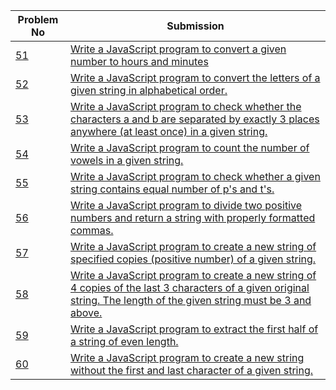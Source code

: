 | Problem No                                                            | Submission                                                     |
| --------------------------------------------------------------------- | -------------------------------------------------------------- |
| [51](https://github.com/abdullah-al-feroz/JavaScript--Problem--Solve/tree/main/Basic%20150%20Problems/51-60) | [Write a JavaScript program to convert a given number to hours and minutes](https://github.com/abdullah-al-feroz/JavaScript--Problem--Solve/tree/main/Basic%20150%20Problems/51-60)               |
| [52](https://github.com/abdullah-al-feroz/JavaScript--Problem--Solve/tree/main/Basic%20150%20Problems/51-60) | [Write a JavaScript program to convert the letters of a given string in alphabetical order.](https://github.com/abdullah-al-feroz/JavaScript--Problem--Solve/tree/main/Basic%20150%20Problems/51-60)       |
| [53](https://github.com/abdullah-al-feroz/JavaScript--Problem--Solve/tree/main/Basic%20150%20Problems/51-60) |[Write a JavaScript program to check whether the characters a and b are separated by exactly 3 places anywhere (at least once) in a given string.](https://github.com/abdullah-al-feroz/JavaScript--Problem--Solve/tree/main/Basic%20150%20Problems/51-60) |
| [54](https://github.com/abdullah-al-feroz/JavaScript--Problem--Solve/tree/main/Basic%20150%20Problems/51-60) | [Write a JavaScript program to count the number of vowels in a given string.](https://github.com/abdullah-al-feroz/JavaScript--Problem--Solve/tree/main/Basic%20150%20Problems/51-60)             |
| [55](https://github.com/abdullah-al-feroz/JavaScript--Problem--Solve/tree/main/Basic%20150%20Problems/51-60) | [Write a JavaScript program to check whether a given string contains equal number of p's and t's.](https://github.com/abdullah-al-feroz/JavaScript--Problem--Solve/tree/main/Basic%20150%20Problems/51-60)         |
| [56](https://github.com/abdullah-al-feroz/JavaScript--Problem--Solve/tree/main/Basic%20150%20Problems/51-60) | [Write a JavaScript program to divide two positive numbers and return a string with properly formatted commas.](https://github.com/abdullah-al-feroz/JavaScript--Problem--Solve/tree/main/Basic%20150%20Problems/51-60) |
| [57](https://github.com/abdullah-al-feroz/JavaScript--Problem--Solve/tree/main/Basic%20150%20Problems/51-60) | [Write a JavaScript program to create a new string of specified copies (positive number) of a given string.](https://github.com/abdullah-al-feroz/JavaScript--Problem--Solve/tree/main/Basic%20150%20Problems/51-60)        |
| [58](https://github.com/abdullah-al-feroz/JavaScript--Problem--Solve/tree/main/Basic%20150%20Problems/51-60) | [Write a JavaScript program to create a new string of 4 copies of the last 3 characters of a given original string. The length of the given string must be 3 and above.](https://github.com/abdullah-al-feroz/JavaScript--Problem--Solve/tree/main/Basic%20150%20Problems/51-60)             |
| [59](https://github.com/abdullah-al-feroz/JavaScript--Problem--Solve/tree/main/Basic%20150%20Problems/51-60) | [Write a JavaScript program to extract the first half of a string of even length.](https://github.com/abdullah-al-feroz/JavaScript--Problem--Solve/tree/main/Basic%20150%20Problems/51-60) |
| [60](https://github.com/abdullah-al-feroz/JavaScript--Problem--Solve/tree/main/Basic%20150%20Problems/51-60)| [Write a JavaScript program to create a new string without the first and last character of a given string.](https://github.com/abdullah-al-feroz/JavaScript--Problem--Solve/tree/main/Basic%20150%20Problems/51-60) |

